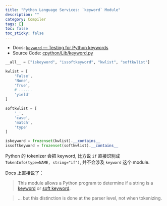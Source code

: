 ```yaml
---
title: "Python Language Services: `keyword` Module"
description: ""
category: Compiler
tags: []
toc: false
toc_sticky: false
---
```


- Docs: [`keyword` — Testing for Python keywords](https://docs.python.org/3/library/keyword.html)
- Source Code: [cpython/Lib/keyword.py](https://github.com/python/cpython/blob/3.13/Lib/keyword.py)

```python
__all__ = ["iskeyword", "issoftkeyword", "kwlist", "softkwlist"]

kwlist = [
    'False',
    'None',
    'True',
    # ......
    'yield'
]

softkwlist = [
    '_',
    'case',
    'match',
    'type'
]

iskeyword = frozenset(kwlist).__contains__
issoftkeyword = frozenset(softkwlist).__contains__
```

Python 的 tokenizer 会把 keyword, 比方说 `if` 直接识别成 `TokenInfo(type=NAME, string="if")`, 并不会涉及 `keyword` 这个 module.

Docs 上直接说了：

> This module allows a Python program to determine if a string is a [keyword](https://docs.python.org/3/reference/lexical_analysis.html#keywords) or [soft keyword](https://docs.python.org/3/reference/lexical_analysis.html#soft-keywords).

> ... but this distinction is done at the parser level, not when tokenizing.